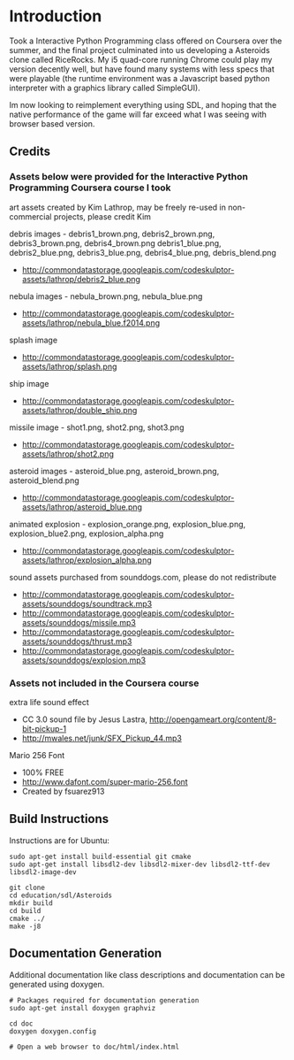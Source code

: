 # Introduction #

Took a Interactive Python Programming class offered on Coursera over the summer, and the final 
project culminated into us developing a Asteroids clone called RiceRocks.  My i5 quad-core
running Chrome could play my version decently well, but have found many systems with less
specs that were playable (the runtime environment was a Javascript based python interpreter
with a graphics library called SimpleGUI).

Im now looking to reimplement everything using SDL, and hoping that the native performance
of the game will far exceed what I was seeing with browser based version.

## Credits ##

### Assets below were provided for the Interactive Python Programming Coursera course I took ###

art assets created by Kim Lathrop, may be freely re-used in non-commercial projects, please credit Kim
    
debris images - debris1_brown.png, debris2_brown.png, debris3_brown.png, debris4_brown.png
                debris1_blue.png, debris2_blue.png, debris3_blue.png, debris4_blue.png, debris_blend.png

* http://commondatastorage.googleapis.com/codeskulptor-assets/lathrop/debris2_blue.png



nebula images - nebula_brown.png, nebula_blue.png
 * http://commondatastorage.googleapis.com/codeskulptor-assets/lathrop/nebula_blue.f2014.png

splash image
* http://commondatastorage.googleapis.com/codeskulptor-assets/lathrop/splash.png

ship image
* http://commondatastorage.googleapis.com/codeskulptor-assets/lathrop/double_ship.png

missile image - shot1.png, shot2.png, shot3.png
* http://commondatastorage.googleapis.com/codeskulptor-assets/lathrop/shot2.png

asteroid images - asteroid_blue.png, asteroid_brown.png, asteroid_blend.png
* http://commondatastorage.googleapis.com/codeskulptor-assets/lathrop/asteroid_blue.png

animated explosion - explosion_orange.png, explosion_blue.png, explosion_blue2.png, explosion_alpha.png
* http://commondatastorage.googleapis.com/codeskulptor-assets/lathrop/explosion_alpha.png

sound assets purchased from sounddogs.com, please do not redistribute
* http://commondatastorage.googleapis.com/codeskulptor-assets/sounddogs/soundtrack.mp3
* http://commondatastorage.googleapis.com/codeskulptor-assets/sounddogs/missile.mp3
* http://commondatastorage.googleapis.com/codeskulptor-assets/sounddogs/thrust.mp3
* http://commondatastorage.googleapis.com/codeskulptor-assets/sounddogs/explosion.mp3

### Assets not included in the Coursera course ###

extra life sound effect
* CC 3.0 sound file by Jesus Lastra, http://opengameart.org/content/8-bit-pickup-1
* http://mwales.net/junk/SFX_Pickup_44.mp3

Mario 256 Font
* 100% FREE
* http://www.dafont.com/super-mario-256.font
* Created by fsuarez913

## Build Instructions ##

Instructions are for Ubuntu:

    sudo apt-get install build-essential git cmake
    sudo apt-get install libsdl2-dev libsdl2-mixer-dev libsdl2-ttf-dev libsdl2-image-dev

    git clone
    cd education/sdl/Asteroids
    mkdir build
    cd build
    cmake ../
    make -j8

## Documentation Generation ##

Additional documentation like class descriptions and documentation can be generated using
doxygen.

    # Packages required for documentation generation
    sudo apt-get install doxygen graphviz

    cd doc
    doxygen doxygen.config

    # Open a web browser to doc/html/index.html
    
